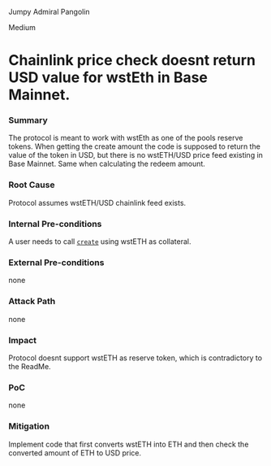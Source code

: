 Jumpy Admiral Pangolin

Medium

# Chainlink price check doesnt return USD value for wstEth in Base Mainnet.

### Summary

The protocol is meant to work with wstEth as one of the pools reserve tokens. When getting the create amount the code is supposed to return the value of the token in USD, but there is no wstETH/USD price feed existing in Base Mainnet. Same when calculating the redeem amount.

### Root Cause

Protocol assumes wstETH/USD chainlink feed exists.

### Internal Pre-conditions

A user needs to call [`create`](https://github.com/sherlock-audit/2024-12-plaza-finance/blob/main/plaza-evm/src/Pool.sol#L205) using wstETH as collateral.

### External Pre-conditions

none

### Attack Path

none

### Impact

Protocol doesnt support wstETH as reserve token, which is contradictory to the ReadMe.

### PoC

none

### Mitigation

Implement code that first converts wstETH into ETH and then check the converted amount of ETH to USD price.
